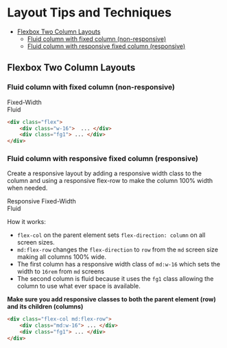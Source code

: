 # Layout Tips and Techniques

<!-- TOC -->

- [Flexbox Two Column Layouts](#flexbox-two-column-layouts)
    - [Fluid column with fixed column (non-responsive)](#fluid-column-with-fixed-column-non-responsive)
    - [Fluid column with responsive fixed column (responsive)](#fluid-column-with-responsive-fixed-column-responsive)

<!-- /TOC -->


<a id="markdown-flexbox-two-column-layouts" name="flexbox-two-column-layouts"></a>

## Flexbox Two Column Layouts

<a id="markdown-fluid-column-with-fixed-column-non-responsive" name="fluid-column-with-fixed-column-non-responsive"></a>

### Fluid column with fixed column (non-responsive)

<div class="flex">
    <div class="w-16 blue pxy tac"> Fixed-Width </div>
    <div class="fg1 pink pxy tac"> Fluid </div>
</div>

```html
<div class="flex">
    <div class="w-16">  ... </div>
    <div class="fg1"> ... </div>
</div>
```

<a id="markdown-fluid-column-with-responsive-fixed-column-responsive" name="fluid-column-with-responsive-fixed-column-responsive"></a>

### Fluid column with responsive fixed column (responsive)

Create a responsive layout by adding a responsive width class to the column and using a responsive
flex-row to make the column 100% width when needed.

<div class="flex-col md:flex-row">
    <div class="md:w-16 blue pxy tac"> Responsive Fixed-Width </div>
    <div class="fg1 pink pxy tac"> Fluid </div>
</div>

How it works:

- `flex-col` on the parent element sets `flex-direction: column` on all screen sizes.
- `md:flex-row` changes the `flex-direction` to `row` from the `md` screen size making all columns 100% wide.
- The first column has a responsive width class of `md:w-16` which sets the width to `16rem` from
  `md` screens
- The second column is fluid because it uses the `fg1` class allowing the column to use what ever space is available.

**Make sure you add responsive classes to both the parent element (row) and its children (columns)**

```html
<div class="flex-col md:flex-row">
    <div class="md:w-16"> ... </div>
    <div class="fg1"> ... </div>
</div>
```





